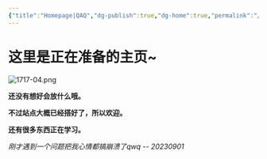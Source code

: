 ```yaml
---
{"title":"Homepage|QAQ","dg-publish":true,"dg-home":true,"permalink":"/hi-there/","tags":["gardenEntry"],"dgPassFrontmatter":true,"created":"","updated":""}
---
```


这里是正在准备的主页~
===
![1717-04.png](https://img.xhacgn.com/images/2023/08/31/1717-04.png)

**还没有想好会放什么哦。**

**不过站点大概已经搭好了，所以欢迎。**

**还有很多东西正在学习。**

*刚才遇到一个问题把我心情都搞崩溃了qwq -- 20230901*